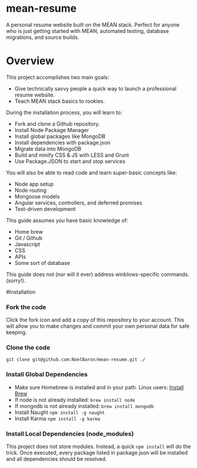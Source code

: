 # mean-resume
A personal resume website built on the MEAN stack. Perfect for anyone who is just getting started with MEAN, automated testing, database migrations, and source builds.

# Overview
This project accomplishes two main goals:
- Give technically savvy people a quick way to launch a professional resume website.
- Teach MEAN stack basics to rookies. 

During the installation process, you will learn to:
- Fork and clone a Github repository.
- Install Node Package Manager
- Install global packages like MongoDB
- Install dependencies with package.json
- Migrate data into MongoDB
- Build and minify CSS & JS with LESS and Grunt
- Use Package.JSON to start and stop services

You will also be able to read code and learn super-basic concepts like:
- Node app setup
- Node routing
- Mongoose models
- Angular services, controllers, and deferred promises
- Test-driven development

This guide assumes you have basic knowledge of:
- Home brew 
- Git / Github
- Javascript
- CSS
- APIs
- Some sort of database

This guide does not (nor will it ever) address winblows-specific commands. (sorry!).

#Installation

### Fork the code
Click the fork icon and add a copy of this repository to your account. This will allow you to make changes and commit your own personal data for safe keeping. 

### Clone the code
`git clone git@github.com:NoelBaron/mean-resume.git ./`

### Install Global Dependencies
- Make sure Homebrew is installed and in your path. Linux users: [Install Brew](https://www.digitalocean.com/community/tutorials/how-to-install-and-use-linuxbrew-on-a-linux-vps)
- If node is not already installed: `brew install node`
- If mongodb is not already installed: `brew install mongodb` 
- Install Naught `npm install -g naught`
- Install Karma `npm install -g karma`

### Install Local Dependencies (node_modules)
This project does not store modules. Instead, a quick `npm install` will do the trick. Once executed, every package listed in package.json will be installed and all dependencies should be resolved.






